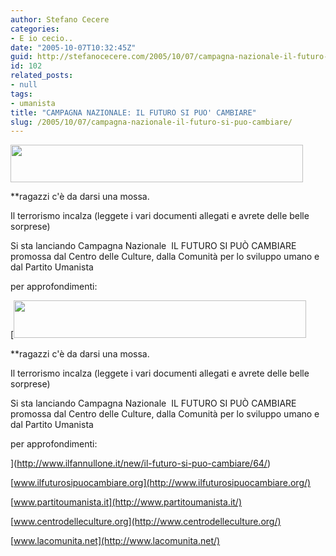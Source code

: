 ```yaml
---
author: Stefano Cecere
categories:
- E io cecio..
date: "2005-10-07T10:32:45Z"
guid: http://stefanocecere.com/2005/10/07/campagna-nazionale-il-futuro-si-puo-cambiare/
id: 102
related_posts:
- null
tags:
- umanista
title: "CAMPAGNA NAZIONALE: IL FUTURO SI PUO' CAMBIARE"
slug: /2005/10/07/campagna-nazionale-il-futuro-si-puo-cambiare/
---
```


<img src="http://www.ilfannullone.it/uploads/tx_macinabanners/logofuturo468x60.gif" width="468" height="60" />
  
**ragazzi c'è da darsi una mossa.
  
Il terrorismo incalza (leggete i vari documenti allegati e avrete delle belle sorprese)</p> 

Si sta lanciando Campagna Nazionale &#x2028;IL FUTURO SI PU&#xd2; CAMBIARE &#x2028;promossa dal Centro delle Culture, dalla Comunit&#xe0; per lo sviluppo umano e dal Partito Umanista</strong> &#x2028;
  
per approfondimenti:
  
[<img src="http://www.ilfannullone.it/uploads/tx_macinabanners/logofuturo468x60.gif" width="468" height="60" />
  
**ragazzi c'è da darsi una mossa.
  
Il terrorismo incalza (leggete i vari documenti allegati e avrete delle belle sorprese)</p> 

Si sta lanciando Campagna Nazionale &#x2028;IL FUTURO SI PU&#xd2; CAMBIARE &#x2028;promossa dal Centro delle Culture, dalla Comunit&#xe0; per lo sviluppo umano e dal Partito Umanista</strong> &#x2028;
  
per approfondimenti:
  
](http://www.ilfannullone.it/new/il-futuro-si-puo-cambiare/64/) 
  
[www.ilfuturosipuocambiare.org](http://www.ilfuturosipuocambiare.org/)
  
[www.partitoumanista.it](http://www.partitoumanista.it/)
  
[www.centrodelleculture.org](http://www.centrodelleculture.org/)
  
[www.lacomunita.net](http://www.lacomunita.net/)